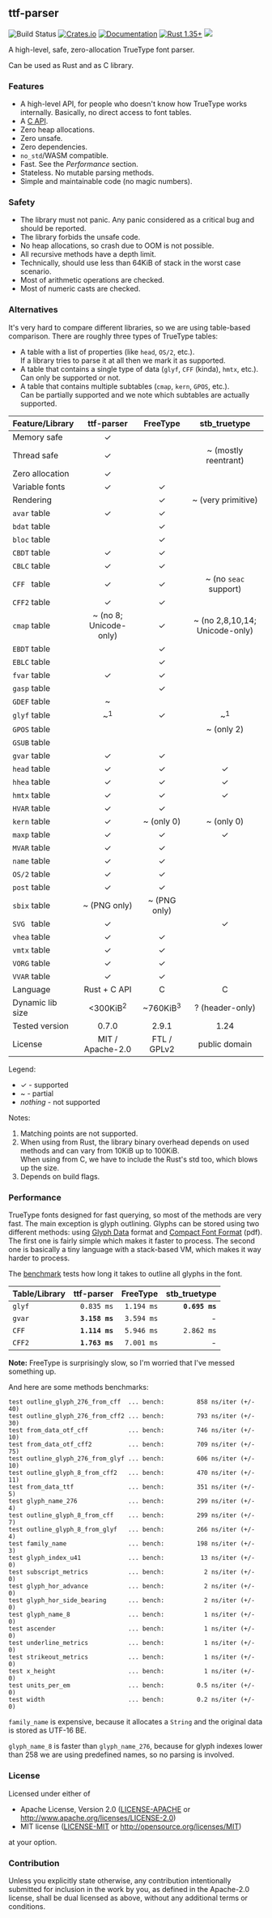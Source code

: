## ttf-parser
![Build Status](https://github.com/RazrFalcon/ttf-parser/workflows/Rust/badge.svg)
[![Crates.io](https://img.shields.io/crates/v/ttf-parser.svg)](https://crates.io/crates/ttf-parser)
[![Documentation](https://docs.rs/ttf-parser/badge.svg)](https://docs.rs/ttf-parser)
[![Rust 1.35+](https://img.shields.io/badge/rust-1.35+-orange.svg)](https://www.rust-lang.org)
![](https://img.shields.io/badge/unsafe-forbidden-brightgreen.svg)

A high-level, safe, zero-allocation TrueType font parser.

Can be used as Rust and as C library.

### Features

- A high-level API, for people who doesn't know how TrueType works internally.
  Basically, no direct access to font tables.
- A [C API](./c-api).
- Zero heap allocations.
- Zero unsafe.
- Zero dependencies.
- `no_std`/WASM compatible.
- Fast. See the *Performance* section.
- Stateless. No mutable parsing methods.
- Simple and maintainable code (no magic numbers).

### Safety

- The library must not panic. Any panic considered as a critical bug and should be reported.
- The library forbids the unsafe code.
- No heap allocations, so crash due to OOM is not possible.
- All recursive methods have a depth limit.
- Technically, should use less than 64KiB of stack in the worst case scenario.
- Most of arithmetic operations are checked.
- Most of numeric casts are checked.

### Alternatives

It's very hard to compare different libraries, so we are using table-based comparison.
There are roughly three types of TrueType tables:

- A table with a list of properties (like `head`, `OS/2`, etc.).<br/>
  If a library tries to parse it at all then we mark it as supported.
- A table that contains a single type of data (`glyf`, `CFF` (kinda), `hmtx`, etc.).<br/>
  Can only be supported or not.
- A table that contains multiple subtables (`cmap`, `kern`, `GPOS`, etc.).<br/>
  Can be partially supported and we note which subtables are actually supported.

| Feature/Library   | ttf-parser             | FreeType            | stb_truetype                   |
| ----------------- | :--------------------: | :-----------------: | :----------------------------: |
| Memory safe       | ✓                      |                     |                                |
| Thread safe       | ✓                      |                     | ~ (mostly reentrant)           |
| Zero allocation   | ✓                      |                     |                                |
| Variable fonts    | ✓                      | ✓                   |                                |
| Rendering         |                        | ✓                   | ~ (very primitive)             |
| `avar` table      | ✓                      | ✓                   |                                |
| `bdat` table      |                        | ✓                   |                                |
| `bloc` table      |                        | ✓                   |                                |
| `CBDT` table      | ✓                      | ✓                   |                                |
| `CBLC` table      | ✓                      | ✓                   |                                |
| `CFF `&nbsp;table | ✓                      | ✓                   | ~ (no `seac` support)          |
| `CFF2` table      | ✓                      | ✓                   |                                |
| `cmap` table      | ~ (no 8; Unicode-only) | ✓                   | ~ (no 2,8,10,14; Unicode-only) |
| `EBDT` table      |                        | ✓                   |                                |
| `EBLC` table      |                        | ✓                   |                                |
| `fvar` table      | ✓                      | ✓                   |                                |
| `gasp` table      |                        | ✓                   |                                |
| `GDEF` table      | ~                      |                     |                                |
| `glyf` table      | ~<sup>1</sup>          | ✓                   | ~<sup>1</sup>                  |
| `GPOS` table      |                        |                     | ~ (only 2)                     |
| `GSUB` table      |                        |                     |                                |
| `gvar` table      | ✓                      | ✓                   |                                |
| `head` table      | ✓                      | ✓                   | ✓                              |
| `hhea` table      | ✓                      | ✓                   | ✓                              |
| `hmtx` table      | ✓                      | ✓                   | ✓                              |
| `HVAR` table      | ✓                      | ✓                   |                                |
| `kern` table      | ✓                      | ~ (only 0)          | ~ (only 0)                     |
| `maxp` table      | ✓                      | ✓                   | ✓                              |
| `MVAR` table      | ✓                      | ✓                   |                                |
| `name` table      | ✓                      | ✓                   |                                |
| `OS/2` table      | ✓                      | ✓                   |                                |
| `post` table      | ✓                      | ✓                   |                                |
| `sbix` table      | ~ (PNG only)           | ~ (PNG only)        |                                |
| `SVG `&nbsp;table | ✓                      |                     | ✓                              |
| `vhea` table      | ✓                      | ✓                   |                                |
| `vmtx` table      | ✓                      | ✓                   |                                |
| `VORG` table      | ✓                      | ✓                   |                                |
| `VVAR` table      | ✓                      | ✓                   |                                |
| Language          | Rust + C API           | C                   | C                              |
| Dynamic lib size  | <300KiB<sup>2</sup>    | ~760KiB<sup>3</sup> | ? (header-only)                |
| Tested version    | 0.7.0                  | 2.9.1               | 1.24                           |
| License           | MIT / Apache-2.0       | FTL / GPLv2         | public domain                  |

Legend:

- ✓ - supported
- ~ - partial
- *nothing* - not supported

Notes:

1. Matching points are not supported.
2. When using from Rust, the library binary overhead depends on used methods
   and can vary from 10KiB up to 100KiB.<br/>
   When using from C, we have to include the Rust's std too, which blows up the size.
3. Depends on build flags.

### Performance

TrueType fonts designed for fast querying, so most of the methods are very fast.
The main exception is glyph outlining. Glyphs can be stored using two different methods:
using [Glyph Data](https://docs.microsoft.com/en-us/typography/opentype/spec/glyf) format
and [Compact Font Format](http://wwwimages.adobe.com/content/dam/Adobe/en/devnet/font/pdfs/5176.CFF.pdf) (pdf).
The first one is fairly simple which makes it faster to process.
The second one is basically a tiny language with a stack-based VM, which makes it way harder to process.

The [benchmark](./benches/outline/) tests how long it takes to outline all glyphs in the font.

| Table/Library | ttf-parser     | FreeType   | stb_truetype   |
| ------------- | -------------: | ---------: | -------------: |
| `glyf`        |   `0.835 ms`   | `1.194 ms` | **`0.695 ms`** |
| `gvar`        | **`3.158 ms`** | `3.594 ms` |              - |
| `CFF`         | **`1.114 ms`** | `5.946 ms` |   `2.862 ms`   |
| `CFF2`        | **`1.763 ms`** | `7.001 ms` |              - |

**Note:** FreeType is surprisingly slow, so I'm worried that I've messed something up.

And here are some methods benchmarks:

```text
test outline_glyph_276_from_cff  ... bench:         858 ns/iter (+/- 40)
test outline_glyph_276_from_cff2 ... bench:         793 ns/iter (+/- 30)
test from_data_otf_cff           ... bench:         746 ns/iter (+/- 10)
test from_data_otf_cff2          ... bench:         709 ns/iter (+/- 75)
test outline_glyph_276_from_glyf ... bench:         606 ns/iter (+/- 10)
test outline_glyph_8_from_cff2   ... bench:         470 ns/iter (+/- 11)
test from_data_ttf               ... bench:         351 ns/iter (+/- 5)
test glyph_name_276              ... bench:         299 ns/iter (+/- 4)
test outline_glyph_8_from_cff    ... bench:         299 ns/iter (+/- 7)
test outline_glyph_8_from_glyf   ... bench:         266 ns/iter (+/- 4)
test family_name                 ... bench:         198 ns/iter (+/- 3)
test glyph_index_u41             ... bench:          13 ns/iter (+/- 0)
test subscript_metrics           ... bench:           2 ns/iter (+/- 0)
test glyph_hor_advance           ... bench:           2 ns/iter (+/- 0)
test glyph_hor_side_bearing      ... bench:           2 ns/iter (+/- 0)
test glyph_name_8                ... bench:           1 ns/iter (+/- 0)
test ascender                    ... bench:           1 ns/iter (+/- 0)
test underline_metrics           ... bench:           1 ns/iter (+/- 0)
test strikeout_metrics           ... bench:           1 ns/iter (+/- 0)
test x_height                    ... bench:           1 ns/iter (+/- 0)
test units_per_em                ... bench:         0.5 ns/iter (+/- 0)
test width                       ... bench:         0.2 ns/iter (+/- 0)
```

`family_name` is expensive, because it allocates a `String` and the original data
is stored as UTF-16 BE.

`glyph_name_8` is faster than `glyph_name_276`, because for glyph indexes lower than 258
we are using predefined names, so no parsing is involved.

### License

Licensed under either of

- Apache License, Version 2.0
  ([LICENSE-APACHE](LICENSE-APACHE) or http://www.apache.org/licenses/LICENSE-2.0)
- MIT license
  ([LICENSE-MIT](LICENSE-MIT) or http://opensource.org/licenses/MIT)

at your option.

### Contribution

Unless you explicitly state otherwise, any contribution intentionally submitted
for inclusion in the work by you, as defined in the Apache-2.0 license, shall be
dual licensed as above, without any additional terms or conditions.
